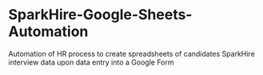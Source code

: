 # SparkHire-Google-Sheets-Automation
Automation of HR process to create spreadsheets of candidates SparkHire interview data upon data entry into a Google Form
